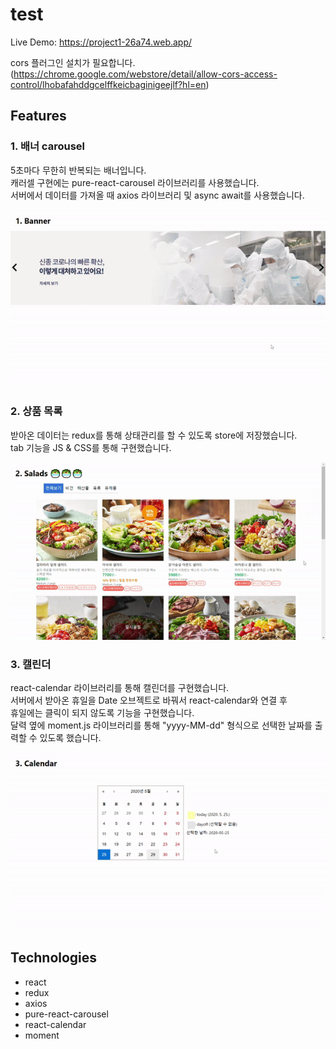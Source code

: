 # test

Live Demo: https://project1-26a74.web.app/

cors 플러그인 설치가 필요합니다.
(https://chrome.google.com/webstore/detail/allow-cors-access-control/lhobafahddgcelffkeicbaginigeejlf?hl=en)

## Features

### 1. 배너 carousel

5초마다 무한히 반복되는 배너입니다.
<br/>
캐러셀 구현에는 pure-react-carousel 라이브러리를 사용했습니다.
<br/>
서버에서 데이터를 가져올 때 axios 라이브러리 및 async await를 사용했습니다.
<br/>

![Screenshot](./images/banner.gif)

### 2. 상품 목록

받아온 데이터는 redux를 통해 상태관리를 할 수 있도록 store에 저장했습니다.
<br/>
tab 기능을 JS & CSS를 통해 구현했습니다.
<br/>

![Screenshot](./images/itemlist.gif)

### 3. 캘린더

react-calendar 라이브러리를 통해 캘린더를 구현했습니다.
<br/>
서버에서 받아온 휴일을 Date 오브젝트로 바꿔서 react-calendar와 연결 후
<br/>
휴일에는 클릭이 되지 않도록 기능을 구현했습니다.
<br/>
달력 옆에 moment.js 라이브러리를 통해 "yyyy-MM-dd" 형식으로 선택한 날짜를 출력할 수 있도록 했습니다.
<br/>

![Screenshot](./images/calendar.gif)

## Technologies

- react
- redux
- axios
- pure-react-carousel
- react-calendar
- moment
